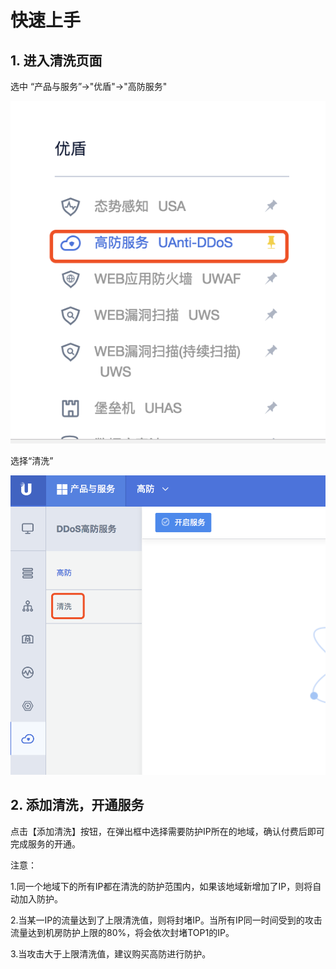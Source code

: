 

# 快速上手

## 1. 进入清洗页面

选中 “产品与服务”-\>"优盾"-\>"高防服务"

![](/images/uclean/菜单.png)

选择“清洗”

![](/images/uclean/清洗.png)

## 2. 添加清洗，开通服务

点击【添加清洗】按钮，在弹出框中选择需要防护IP所在的地域，确认付费后即可完成服务的开通。

注意：

1.同一个地域下的所有IP都在清洗的防护范围内，如果该地域新增加了IP，则将自动加入防护。

2.当某一IP的流量达到了上限清洗值，则将封堵IP。当所有IP同一时间受到的攻击流量达到机房防护上限的80%，将会依次封堵TOP1的IP。

3.当攻击大于上限清洗值，建议购买高防进行防护。
